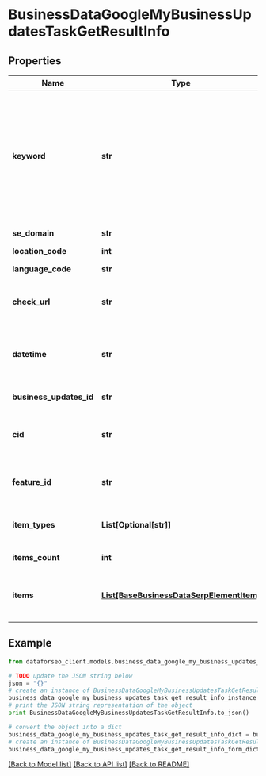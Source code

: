 # BusinessDataGoogleMyBusinessUpdatesTaskGetResultInfo


## Properties

Name | Type | Description | Notes
------------ | ------------- | ------------- | -------------
**keyword** | **str** | keyword received in a POST array keyword is returned with decoded %## (plus symbol ‘+’ will be decoded to a space character) this field will contain the cid parameter if you specified it in the keyword field when setting a task; example: cid:2946633002421908862 learn more about the parameter in this help center article | [optional] 
**se_domain** | **str** | search engine domain as specified in a POST array | [optional] 
**location_code** | **int** | location code in a POST array | [optional] 
**language_code** | **str** | language code in a POST array | [optional] 
**check_url** | **str** | direct URL to search engine results you can use it to make sure that we provided accurate results | [optional] 
**datetime** | **str** | date and time when the result was received in the UTC format: “yyyy-mm-dd hh-mm-ss +00:00” example: 2019-11-15 12:57:46 +00:00 | [optional] 
**business_updates_id** | **str** | identifier of the business updates element in SERP | [optional] 
**cid** | **str** | google-defined client id unique id of a local establishment learn more about the cid identifier in this help center article | [optional] 
**feature_id** | **str** | the unique identifier of the element in SERP learn more about the identifier in this help center article | [optional] 
**item_types** | **List[Optional[str]]** | item types types of search engine results encountered in the items array; possible item types: google_business_post | [optional] 
**items_count** | **int** | item types the number of items in the items array | [optional] 
**items** | [**List[BaseBusinessDataSerpElementItem]**](BaseBusinessDataSerpElementItem.md) | encountered item types types of search engine results encountered in the items array; possible item types: google_business_info | [optional] 

## Example

```python
from dataforseo_client.models.business_data_google_my_business_updates_task_get_result_info import BusinessDataGoogleMyBusinessUpdatesTaskGetResultInfo

# TODO update the JSON string below
json = "{}"
# create an instance of BusinessDataGoogleMyBusinessUpdatesTaskGetResultInfo from a JSON string
business_data_google_my_business_updates_task_get_result_info_instance = BusinessDataGoogleMyBusinessUpdatesTaskGetResultInfo.from_json(json)
# print the JSON string representation of the object
print BusinessDataGoogleMyBusinessUpdatesTaskGetResultInfo.to_json()

# convert the object into a dict
business_data_google_my_business_updates_task_get_result_info_dict = business_data_google_my_business_updates_task_get_result_info_instance.to_dict()
# create an instance of BusinessDataGoogleMyBusinessUpdatesTaskGetResultInfo from a dict
business_data_google_my_business_updates_task_get_result_info_form_dict = business_data_google_my_business_updates_task_get_result_info.from_dict(business_data_google_my_business_updates_task_get_result_info_dict)
```
[[Back to Model list]](../README.md#documentation-for-models) [[Back to API list]](../README.md#documentation-for-api-endpoints) [[Back to README]](../README.md)


